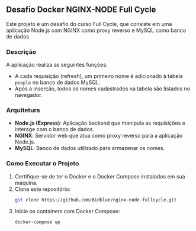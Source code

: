 ## Desafio Docker NGINX-NODE Full Cycle

Este projeto é um desafio do curso Full Cycle, que consiste em uma aplicação Node.js com NGINX como proxy reverso e MySQL como banco de dados.

### Descrição

A aplicação realiza as seguintes funções:
- A cada requisição (refresh), um primeiro nome é adicionado à tabela `people` no banco de dados MySQL.
- Após a inserção, todos os nomes cadastrados na tabela são listados no navegador.

### Arquitetura

- **Node.js (Express)**: Aplicação backend que manipula as requisições e interage com o banco de dados.
- **NGINX**: Servidor web que atua como proxy reverso para a aplicação Node.js.
- **MySQL**: Banco de dados utilizado para armazenar os nomes.

### Como Executar o Projeto

1. Certifique-se de ter o Docker e o Docker Compose instalados em sua máquina.
2. Clone este repositório:
   ```sh
   git clone https://github.com/Bidblue/nginx-node-fullcycle.git
3. Inicie os containers com Docker Compose:
   ```sh
   docker-compose up
